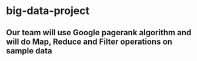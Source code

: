 # big-data-project

## Our team will use Google pagerank algorithm and will do Map, Reduce and Filter operations on sample data
